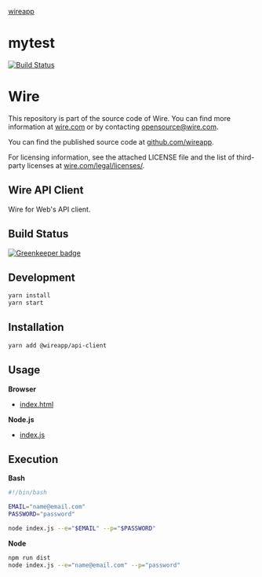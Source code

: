 [wireapp](https://github.com/wireapp/wire-web-api-client)

# mytest

[![Build Status](https://secure.travis-ci.org/robisys/wire-web-api-client.svg)](https://travis-ci.org/robisys/wire-web-api-client)


# Wire

This repository is part of the source code of Wire. You can find more information at [wire.com](https://wire.com) or by contacting opensource@wire.com.

You can find the published source code at [github.com/wireapp](https://github.com/wireapp).

For licensing information, see the attached LICENSE file and the list of third-party licenses at [wire.com/legal/licenses/](https://wire.com/legal/licenses/).

## Wire API Client

Wire for Web's API client.

## Build Status

[![Greenkeeper badge](https://badges.greenkeeper.io/wireapp/wire-web-api-client.svg)](https://greenkeeper.io/)

## Development

```bash
yarn install
yarn start
```

## Installation

```bash
yarn add @wireapp/api-client
```

## Usage
 
**Browser**

- [index.html](index.html)

**Node.js**

- [index.js](index.js)

## Execution

**Bash**

```bash
#!/bin/bash

EMAIL="name@email.com"
PASSWORD="password"

node index.js --e="$EMAIL" --p="$PASSWORD"
```
 
**Node**
 
```bash
npm run dist
node index.js --e="name@email.com" --p="password"
```
